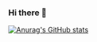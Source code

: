 ### Hi there 👋



[![Anurag's GitHub stats](https://github-readme-stats.vercel.app/api?username=arpitnath&count_private=true&theme=nord&show_icons=true&hide_border=true&hide=stars)](https://github.com/anuraghazra/github-readme-stats)


